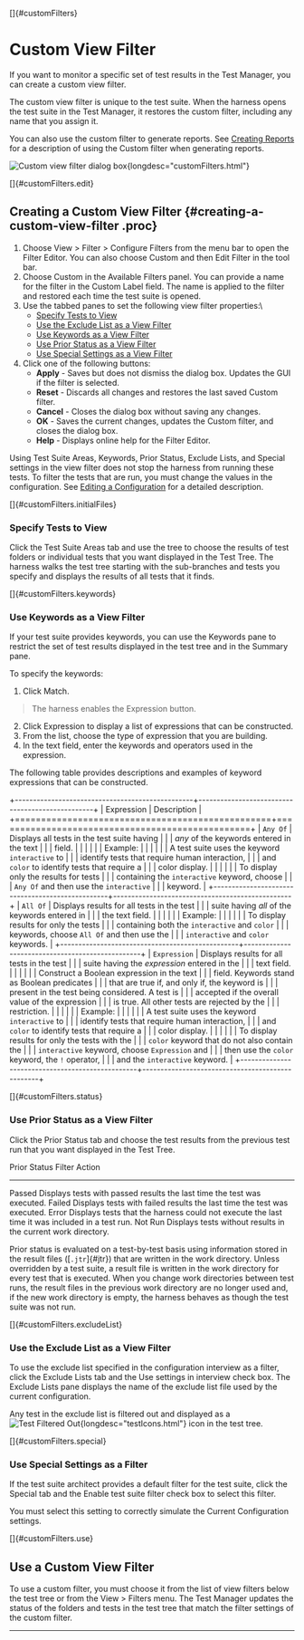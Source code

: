 <!---
  $Id$

  Copyright (c) 2001, 2024, Oracle and/or its affiliates. All rights reserved.
  DO NOT ALTER OR REMOVE COPYRIGHT NOTICES OR THIS FILE HEADER.

  This code is free software; you can redistribute it and/or modify it
  under the terms of the GNU General Public License version 2 only, as
  published by the Free Software Foundation.  Oracle designates this
  particular file as subject to the "Classpath" exception as provided
  by Oracle in the LICENSE file that accompanied this code.

  This code is distributed in the hope that it will be useful, but WITHOUT
  ANY WARRANTY; without even the implied warranty of MERCHANTABILITY or
  FITNESS FOR A PARTICULAR PURPOSE.  See the GNU General Public License
  version 2 for more details (a copy is included in the LICENSE file that
  accompanied this code).

  You should have received a copy of the GNU General Public License version
  2 along with this work; if not, write to the Free Software Foundation,
  Inc., 51 Franklin St, Fifth Floor, Boston, MA 02110-1301 USA.

  Please contact Oracle, 500 Oracle Parkway, Redwood Shores, CA 94065 USA
  or visit www.oracle.com if you need additional information or have any
  questions.
-->

[]{#customFilters}

# Custom View Filter

If you want to monitor a specific set of test results in the Test Manager, you can create a custom
view filter.

The custom view filter is unique to the test suite. When the harness opens the test suite in the
Test Manager, it restores the custom filter, including any name that you assign it.

You can also use the custom filter to generate reports. See [Creating
Reports](../report/newReports.html) for a description of using the Custom filter when generating
reports.

![Custom view filter dialog
box](../../images/JT4editCustomFilter.gif){longdesc="customFilters.html"}

[]{#customFilters.edit}

## Creating a Custom View Filter {#creating-a-custom-view-filter .proc}

1.  Choose View \> Filter \> Configure Filters from the menu bar to open the Filter Editor. You can
    also choose Custom and then Edit Filter in the tool bar.
2.  Choose Custom in the Available Filters panel. You can provide a name for the filter in the
    Custom Label field. The name is applied to the filter and restored each time the test suite is
    opened.
3.  Use the tabbed panes to set the following view filter properties:\
    -   [Specify Tests to View](#customFilters.initialFiles)
    -   [Use the Exclude List as a View Filter](#customFilters.excludeList)
    -   [Use Keywords as a View Filter](#customFilters.keywords)
    -   [Use Prior Status as a View Filter](#customFilters.status)
    -   [Use Special Settings as a View Filter](#customFilters.special)
4.  Click one of the following buttons:
    -   **Apply** - Saves but does not dismiss the dialog box. Updates the GUI if the filter is
        selected.
    -   **Reset** - Discards all changes and restores the last saved Custom filter.
    -   **Cancel** - Closes the dialog box without saving any changes.
    -   **OK** - Saves the current changes, updates the Custom filter, and closes the dialog box.
    -   **Help** - Displays online help for the Filter Editor.

Using Test Suite Areas, Keywords, Prior Status, Exclude Lists, and Special settings in the view
filter does not stop the harness from running these tests. To filter the tests that are run, you
must change the values in the configuration. See [Editing a
Configuration](../confEdit/editConfiguration.html) for a detailed description.

[]{#customFilters.initialFiles}

### Specify Tests to View

Click the Test Suite Areas tab and use the tree to choose the results of test folders or individual
tests that you want displayed in the Test Tree. The harness walks the test tree starting with the
sub-branches and tests you specify and displays the results of all tests that it finds.

[]{#customFilters.keywords}

### Use Keywords as a View Filter

If your test suite provides keywords, you can use the Keywords pane to restrict the set of test
results displayed in the test tree and in the Summary pane.

To specify the keywords:

1.  Click Match.

> The harness enables the Expression button.

2.  Click Expression to display a list of expressions that can be constructed.
3.  From the list, choose the type of expression that you are building.
4.  In the text field, enter the keywords and operators used in the expression.

The following table provides descriptions and examples of keyword expressions that can be
constructed.

+-------------------------------------------------+-------------------------------------------------+
| Expression                                      | Description                                     |
+=================================================+=================================================+
| `Any Of`                                        | Displays all tests in the test suite having     |
|                                                 | *any* of the keywords entered in the text       |
|                                                 | field.                                          |
|                                                 |                                                 |
|                                                 | Example:                                        |
|                                                 |                                                 |
|                                                 | A test suite uses the keyword `interactive` to  |
|                                                 | identify tests that require human interaction,  |
|                                                 | and `color` to identify tests that require a    |
|                                                 | color display.                                  |
|                                                 |                                                 |
|                                                 | To display only the results for tests           |
|                                                 | containing the `interactive` keyword, choose    |
|                                                 | `Any Of` and then use the `interactive`         |
|                                                 | keyword.                                        |
+-------------------------------------------------+-------------------------------------------------+
| `All Of`                                        | Displays results for all tests in the test      |
|                                                 | suite having *all* of the keywords entered in   |
|                                                 | the text field.                                 |
|                                                 |                                                 |
|                                                 | Example:                                        |
|                                                 |                                                 |
|                                                 | To display results for only the tests           |
|                                                 | containing both the `interactive` and `color`   |
|                                                 | keywords, choose `All Of` and then use the      |
|                                                 | `interactive` and `color` keywords.             |
+-------------------------------------------------+-------------------------------------------------+
| `Expression`                                    | Displays results for all tests in the test      |
|                                                 | suite having the *expression* entered in the    |
|                                                 | text field.                                     |
|                                                 |                                                 |
|                                                 | Construct a Boolean expression in the text      |
|                                                 | field. Keywords stand as Boolean predicates     |
|                                                 | that are true if, and only if, the keyword is   |
|                                                 | present in the test being considered. A test is |
|                                                 | accepted if the overall value of the expression |
|                                                 | is true. All other tests are rejected by the    |
|                                                 | restriction.                                    |
|                                                 |                                                 |
|                                                 | Example:                                        |
|                                                 |                                                 |
|                                                 | A test suite uses the keyword `interactive` to  |
|                                                 | identify tests that require human interaction,  |
|                                                 | and `color` to identify tests that require a    |
|                                                 | color display.                                  |
|                                                 |                                                 |
|                                                 | To display results for only the tests with the  |
|                                                 | `color` keyword that do not also contain the    |
|                                                 | `interactive` keyword, choose `Expression` and  |
|                                                 | then use the `color` keyword, the `!` operator, |
|                                                 | and the `interactive` keyword.                  |
+-------------------------------------------------+-------------------------------------------------+

[]{#customFilters.status}

### Use Prior Status as a View Filter

Click the Prior Status tab and choose the test results from the previous test run that you want
displayed in the Test Tree.

  Prior Status Filter   Action
  --------------------- ------------------------------------------------------------------------------------------------
  Passed                Displays tests with passed results the last time the test was executed.
  Failed                Displays tests with failed results the last time the test was executed.
  Error                 Displays tests that the harness could not execute the last time it was included in a test run.
  Not Run               Displays tests without results in the current work directory.

Prior status is evaluated on a test-by-test basis using information stored in the result files
([`.jtr`]{#jtr}) that are written in the work directory. Unless overridden by a test suite, a result
file is written in the work directory for every test that is executed. When you change work
directories between test runs, the result files in the previous work directory are no longer used
and, if the new work directory is empty, the harness behaves as though the test suite was not run.

[]{#customFilters.excludeList}

### Use the Exclude List as a View Filter

To use the exclude list specified in the configuration interview as a filter, click the Exclude
Lists tab and the Use settings in interview check box. The Exclude Lists pane displays the name of
the exclude list file used by the current configuration.

Any test in the exclude list is filtered out and displayed as a ![Test Filtered
Out](../../images/grayTest.gif){longdesc="testIcons.html"} icon in the test tree.

[]{#customFilters.special}

### Use Special Settings as a Filter

If the test suite architect provides a default filter for the test suite, click the Special tab and
the Enable test suite filter check box to select this filter.

You must select this setting to correctly simulate the Current Configuration settings.

[]{#customFilters.use}

## Use a Custom View Filter

To use a custom filter, you must choose it from the list of view filters below the test tree or from
the View \> Filters menu. The Test Manager updates the status of the folders and tests in the test
tree that match the filter settings of the custom filter.

----------------------------------------------------------------------------------------------------


